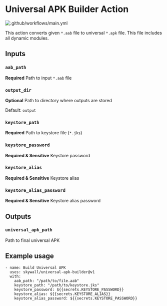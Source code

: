 # Universal APK Builder Action
![.github/workflows/main.yml](https://github.com/skywall/universal-apk-builder/workflows/.github/workflows/main.yml/badge.svg?branch=master)

This action converts given `*.aab` file to universal `*.apk` file. This file includes all 
dynamic modules.

## Inputs

### `aab_path`

**Required** Path to input `*.aab` file

### `output_dir`

**Optional** Path to directory where outputs are stored

Default: `output`

### `keystore_path`

**Required** Path to keystore file (`*.jks`)

### `keystore_password`

**Required & Sensitive** Keystore password

### `keystore_alias`

**Required & Sensitive** Keystore alias

### `keystore_alias_password`

**Required & Sensitive** Keystore alias password

## Outputs

### `universal_apk_path`

Path to final universal APK

## Example usage

```
- name: Build Universal APK
  uses: skywall/universal-apk-builder@v1
  with:
    aab_path: "/path/to/file.aab"
    keystore_path: "/path/to/keystore.jks"
    keystore_password: ${{secrets.KEYSTORE_PASSWORD}}
    keystore_alias: ${{secrets.KEYSTORE_ALIAS}}
    keystore_alias_password: ${{secrets.KEYSTORE_PASSWORD}}
```
